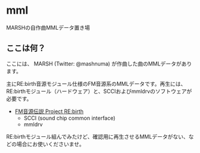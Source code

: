 # mml
MARSHの自作曲MMLデータ置き場

## ここは何？

ここには、 MARSH (Twitter: @mashnuma) が作曲した曲のMMLデータがあります。

主にRE:birth音源モジュール仕様のFM音源系のMMLデータです。再生には、RE:birthモジュール（ハードウェア）と、SCCIおよびmmldrvのソフトウェアが必要です。

- [FM音源伝説 Project RE:birth](<https://ym2203.com/rebirth/>)
    - SCCI (sound chip common interface)
    - mmldrv

RE:birthモジュール組んでみたけど、確認用に再生させるMMLデータがない、などの場合にお使いくださいませ。
